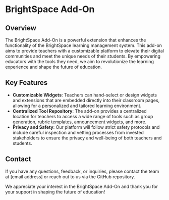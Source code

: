 # BrightSpace Add-On

## Overview
The BrightSpace Add-On is a powerful extension that enhances the functionality of the BrightSpace learning management system. This add-on aims to provide teachers with a customizable platform to elevate their digital communities and meet the unique needs of their students. By empowering educators with the tools they need, we aim to revolutionize the learning experience and shape the future of education.

## Key Features
- **Customizable Widgets**: Teachers can hand-select or design widgets and extensions that are embedded directly into their classroom pages, allowing for a personalized and tailored learning environment.
- **Centralized Tool Repository**: The add-on provides a centralized location for teachers to access a wide range of tools such as group generation, rubric templates, announcement widgets, and more.
- **Privacy and Safety**: Our platform will follow strict safety protocols and include careful inspection and vetting processes from invested stakeholders to ensure the privacy and well-being of both teachers and students.

## Contact
If you have any questions, feedback, or inquiries, please contact the team at [email address] or reach out to us via the GitHub repository.

We appreciate your interest in the BrightSpace Add-On and thank you for your support in shaping the future of education!